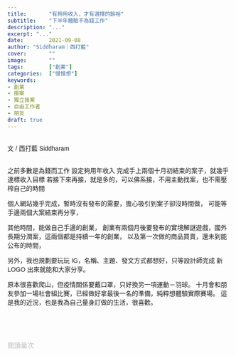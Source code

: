 ```yaml
---
title:       "有夠用收入，才有選擇的餘裕"
subtitle:    "下半年體驗不為錢工作"
description: "..."
excerpt: "..."
date:        2021-09-08
author: "Siddharam｜西打藍"
cover:       ""
image:       ""
tags:        ["創業"]
categories:  ["慢慢想"]
keywords:
- 創業
- 接案
- 獨立接案
- 自由工作者
- 朋友
draft: true
---
```


<article style="font-family: 'Noto Sans TC', '微軟正黑體', sans-serif; font-weight: 300;">

<br>文 / 西打藍 Siddharam<br><br>

之前多數是為錢而工作
設定夠用年收入
完成手上兩個十月初結束的案子，就幾乎達標收入目標
若接下來再接，就是多的，可以佛系接，不用主動找案，也不需壓榨自己的時間

個人網站幾乎完成，暫時沒有發布的需要，擔心吸引到案子卻沒時間做，
可能等手邊兩個大案結束再分享，

其他時間，能做自己手邊的創業，
創業有兩個月後要發布的實境解謎遊戲，國外長期分潤案，這兩個都是持續一年的創業，
以及第一次做的商品買賣，還未到能公布的時間，

另外，我也規劃要玩玩 IG，名稱、主題、發文方式都想好，只等設計師完成
新 LOGO 出來就能和大家分享。

原本很喜歡爬山，但疫情關係要戴口罩，只好換另一項運動－羽球。
十月會和朋友參加一場社會組比賽，已經做好拿最後一名的準備，純粹想體驗實際賽場。
這是我的近況，也是我為自己量身訂做的生活，很喜歡。




<br><br><br>

</article>

<div style="color: #bfbfbf; font-size: 15px;" id="busuanzi_container_page_pv">
  閱讀量<span id="busuanzi_value_page_pv"></span>次
</div>

<script src="../../js/post.js"></script>





